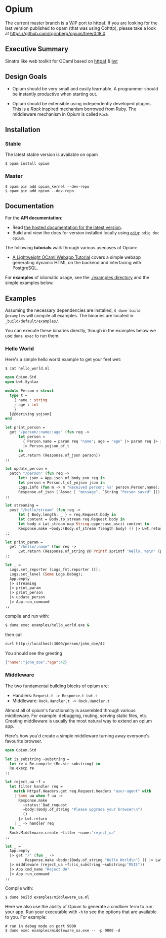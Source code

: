 Opium
=====

The current master branch is a WIP port to httpaf. If you are looking for the last version published to opam (that was using Cohttp), please take a look at https://github.com/rgrinberg/opium/tree/0.18.0

## Executive Summary

Sinatra like web toolkit for OCaml based on [httpaf](https://github.com/inhabitedtype/httpaf/) & [lwt](https://github.com/ocsigen/lwt)

## Design Goals

* Opium should be very small and easily learnable. A programmer should
be instantly productive when starting out.

* Opium should be extensible using independently developed plugins. This is a
_Rack_ inspired mechanism borrowed from Ruby. The middleware mechanism in
Opium is called `Rock`.

## Installation

### Stable

The latest stable version is available on opam

```
$ opam install opium
```

### Master

```
$ opam pin add opium_kernel --dev-repo
$ opam pin add opium --dev-repo
```

## Documentation

For the **API documentation**:

- Read [the hosted documentation for the latest version][hosted-docs].
- Build and view the docs for version installed locally using [`odig`][odig]:
  `odig doc opium`.

The following **tutorials** walk through various usecases of Opium:

- [A Lightweight OCaml Webapp Tutorial](https://shonfeder.gitlab.io/ocaml_webapp/) 
  covers a simple webapp generating dynamic HTML on the backend and 
  interfacing with PostgreSQL.

For **examples** of idiomatic usage, see the [./examples directory](./examples)
and the simple examples below.

[hosted-docs]: https://rgrinberg.github.io/opium/
[odig]: https://github.com/b0-system/odig

## Examples

Assuming the necessary dependencies are installed, `$ dune build @examples` will
compile all examples. The binaries are located in `_build/default/examples/`.

You can execute these binaries directly, though in the examples below we use
`dune exec` to run them.

### Hello World

Here's a simple hello world example to get your feet wet:

`$ cat hello_world.ml`

``` ocaml
open Opium.Std
open Lwt.Syntax

module Person = struct
  type t =
    { name : string
    ; age : int
    }
  [@@deriving yojson]
end

let print_person =
  get "/person/:name/:age" (fun req ->
      let person =
        { Person.name = param req "name"; age = "age" |> param req |> int_of_string }
        |> Person.yojson_of_t
      in
      Lwt.return (Response.of_json person))
;;

let update_person =
  patch "/person" (fun req ->
      let+ json = App.json_of_body_exn req in
      let person = Person.t_of_yojson json in
      Logs.info (fun m -> m "Received person: %s" person.Person.name);
      Response.of_json (`Assoc [ "message", `String "Person saved" ]))
;;

let streaming =
  post "/hello/stream" (fun req ->
      let { Body.length; _ } = req.Request.body in
      let content = Body.to_stream req.Request.body in
      let body = Lwt_stream.map String.uppercase_ascii content in
      Response.make ~body:(Body.of_stream ?length body) () |> Lwt.return)
;;

let print_param =
  get "/hello/:name" (fun req ->
      Lwt.return (Response.of_string @@ Printf.sprintf "Hello, %s\n" (param req "name")))
;;

let _ =
  Logs.set_reporter (Logs_fmt.reporter ());
  Logs.set_level (Some Logs.Debug);
  App.empty
  |> streaming
  |> print_param
  |> print_person
  |> update_person
  |> App.run_command
;;
```

compile and run with:

```sh
$ dune exec examples/hello_world.exe &
```

then call

```sh
curl http://localhost:3000/person/john_doe/42 
```

You should see the greeting

```json
{"name":"john_doe","age":42}
```

### Middleware

The two fundamental building blocks of opium are:

* Handlers: `Request.t -> Response.t Lwt.t`
* Middleware: `Rock.Handler.t -> Rock.Handler.t`

Almost all of opium's functionality is assembled through various
middleware. For example: debugging, routing, serving static files,
etc. Creating middleware is usually the most natural way to extend an
opium app.

Here's how you'd create a simple middleware turning away everyone's
favourite browser.

``` ocaml
open Opium.Std

let is_substring ~substring =
  let re = Re.compile (Re.str substring) in
  Re.execp re
;;

let reject_ua ~f =
  let filter handler req =
    match Httpaf.Headers.get req.Request.headers "user-agent" with
    | Some ua when f ua ->
      Response.make
        ~status:`Bad_request
        ~body:(Body.of_string "Please upgrade your browser\n")
        ()
      |> Lwt.return
    | _ -> handler req
  in
  Rock.Middleware.create ~filter ~name:"reject_ua"
;;

let _ =
  App.empty
  |> get "/" (fun _ ->
         Response.make ~body:(Body.of_string "Hello World\n") () |> Lwt.return)
  |> middleware (reject_ua ~f:(is_substring ~substring:"MSIE"))
  |> App.cmd_name "Reject UA"
  |> App.run_command
;;
```

Compile with:

```sh
$ dune build examples/middleware_ua.ml
```

Here we also use the ability of Opium to generate a cmdliner term to run your
app. Run your executable with `-h` to see the options that are available to you.
For example:

```
# run in debug mode on port 9000
$ dune exec examples/middleware_ua.exe -- -p 9000 -d
```
